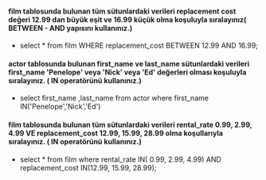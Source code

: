 #### film tablosunda bulunan tüm sütunlardaki verileri replacement cost değeri 12.99 dan büyük eşit ve 16.99 küçük olma koşuluyla sıralayınız( BETWEEN - AND yapısını kullanınız.)
- select  *  from film WHERE replacement_cost BETWEEN 12.99 AND 16.99;

#### actor tablosunda bulunan first_name ve last_name sütunlardaki verileri first_name 'Penelope' veya 'Nick' veya 'Ed' değerleri olması koşuluyla sıralayınız. ( IN operatörünü kullanınız.)
- select first_name ,last_name from actor where first_name IN('Penelope','Nick','Ed')

#### film tablosunda bulunan tüm sütunlardaki verileri rental_rate 0.99, 2.99, 4.99 VE replacement_cost 12.99, 15.99, 28.99 olma koşullarıyla sıralayınız. ( IN operatörünü kullanınız.)

- select * from film where rental_rate IN( 0.99, 2.99, 4.99) AND replacement_cost IN(12.99, 15.99, 28.99);

